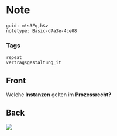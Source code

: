 # Note
```
guid: m!s3Fq,h$v
notetype: Basic-d7a3e-4ce08
```

### Tags
```
repeat
vertragsgestaltung_it
```

## Front
Welche <b>Instanzen</b> gelten im <b>Prozessrecht?</b>

## Back
<img src="49240739.png">
